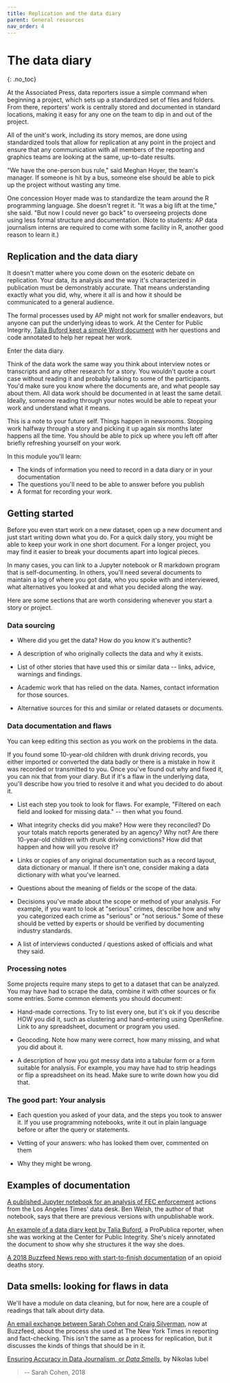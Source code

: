 ```yaml
---
title: Replication and the data diary
parent: General resources
nav_order: 4
---
```


<!-- Add Irena's documentation for the wildfire story. -->

# The data diary
{: .no_toc}


At the Associated Press, data reporters issue a simple command when beginning a project, which sets up a standardized set of files and folders. From there, reporters' work is centrally stored and documented in standard locations, making it easy for any one on the team to dip in and out of the project.

All of the unit's work, including its story memos, are done using standardized tools that allow for replication at any point in the project and ensure that any communication with all members of the reporting and graphics teams are looking at the same, up-to-date results.

"We have the one-person bus rule," said Meghan Hoyer, the team's manager. If someone is hit by a bus, someone else should be able to pick up the project without wasting any time.

One concession Hoyer made was to standardize the team around the R programming language. She doesn't regret it. "It was a big lift at the time," she said. "But now I could never go back" to overseeing projects done using less formal structure and documentation. (Note to students: AP data journalism interns are required to come with some facility in R, another good reason to learn it.)

## Replication and the data diary
It doesn't matter where you come down on the esoteric debate on replication. Your data, its analysis and the way it's characterized in publication must be demonstrably accurate. That means understanding exactly what you did, why, where it all is and how it should be communicated to a general audience.

The formal processes used by AP might not work for smaller endeavors, but anyone can put the underlying ideas to work. At the Center for Public Integrity, [Talia Buford kept a simple Word document]({{site.baseurl}}/assets/docs/TB_Data_Diary.pdf) with her questions and code annotated to help her repeat her work.

Enter the data diary.

Think of the data work the same way you think about interview notes or transcripts and any other research for a story. You wouldn't quote a court case without reading it and probably talking to some of the participants. You'd make sure you know where the documents are, and what people say about them. All data work should be documented in at least the same detail. Ideally, someone reading through your notes would be able to repeat your work and understand what it means.

 This is a note to your future self. Things happen in newsrooms. Stopping work halfway through a story and picking it up again six months later happens all the time. You should be able to pick up where you left off after briefly refreshing yourself on your work.

In this module you'll learn:

* The kinds of information you need to record in a data diary or in your documentation
* The questions you'll need to be able to answer before you publish
* A format for recording your work.

## Getting started

Before you even start work on a new dataset, open up a new document and just start writing down what you do. For a quick daily story, you might be able to keep your work in one short document. For a longer project, you may find it easier to break your documents apart into logical pieces.

In many cases, you can link to a Jupyter notebook or R markdown program that is self-documenting.  In others, you'll need several documents to maintain a log of where you got data, who you spoke with and interviewed, what alternatives you looked at and what you decided along the way.

Here are some sections that are worth considering whenever you start a story or project.

### Data sourcing

* Where did you get the data? How do you know it's authentic?

* A description of who originally collects the data and why it exists.

* List of other stories that have used this or similar data -- links, advice, warnings and findings.

* Academic work that has relied on the data. Names, contact information for those sources.

* Alternative sources for this and similar or related datasets or documents.

### Data documentation and  flaws

You can keep editing this section as you work on the problems in the data.

If you found some 10-year-old children with drunk driving records, you either imported or converted the data badly or there is a mistake in how it was recorded or transmitted to you. Once you've found out why and fixed it, you can nix that from your diary. But if it's a flaw in the underlying data, you'll describe how you tried to resolve it and what you decided to do about it.

* List each step you took to look for flaws. For example, "Filtered on each field and looked for missing data." -- then what you found.

* What integrity checks did you make? How were they reconciled? Do your totals match reports generated by an agency? Why not? Are there 10-year-old children with drunk driving convictions? How did that happen and how will you resolve it?

* Links or copies of any original documentation such as a record layout, data dictionary or manual. If there isn't one, consider making a data dictionary with what you've learned.

* Questions about the meaning of fields or the scope of the data.

* Decisions you've made about the scope or method of your analysis. For example, if you want to look at "serious" crimes, describe how and why you categorized each crime as "serious" or "not serious." Some of these should be vetted by experts or should be verified by documenting industry standards.

* A list of interviews conducted / questions asked of officials and what they said.

### Processing notes

Some projects require many steps to get to a dataset that can be analyzed. You may have had to scrape the data, combine it with other sources or fix some entries. Some common elements you should document:

* Hand-made corrections. Try to list every one, but it's ok if you describe HOW you did it, such as clustering and hand-entering using OpenRefine. Link to any spreadsheet, document or program you used.

* Geocoding. Note how many were correct, how many missing, and what you did about it.

* A description of how you got messy data into a tabular form or a form suitable for analysis. For example, you may have had to strip headings or flip a spreadsheet on its head. Make sure to write down how you did that.

### The good part: Your analysis

 * Each question you asked of your data, and the steps you took to answer it. If you use programming notebooks, write it out in plain language before or after the query or statements.

 * Vetting of your answers: who has looked them over, commented on them

 * Why they might be wrong.

## Examples of documentation

[A published Jupyter notebook for an analysis of FEC enforcement](http://nbviewer.jupyter.org/github/datadesk/ferc-enforcement-analysis/blob/master/02_analyze.ipynb) actions from the Los Angeles Times' data desk.  Ben Welsh, the author of that notebook, says that there are previous versions with unpublishable work.

[An example of a data diary kept by Talia Buford]({{site.baseurl}}/assets/docs/TB_Data_Diary.pdf), a ProPublica reporter, when she was working at the Center for Public Integrity. She's nicely annotated the document to show why she structures it the way she does.

[A 2018 Buzzfeed News repo with start-to-finish documentation](https://github.com/BuzzFeedNews/2018-05-fentanyl-and-cocaine-overdose-deaths) of an opioid deaths story.


## Data smells: looking for flaws in data

We'll have a  module on data cleaning, but for now, here are a couple of readings that talk about dirty data.

[An email exchange between Sarah Cohen and Craig Silverman]({{site.baseurl}}/assets/docs/bulletproof), now at Buzzfeed, about the process she used at The New York Times in reporting and fact-checking. This isn't the same as a process for replication, but it discusses the kinds of things that should be in it.

[Ensuring Accuracy in Data Journalism, or *Data Smells*](https://github.com/nikeiubel/data-smells/wiki/Ensuring-Accuracy-in-Data-Journalism), by Nikolas Iubel

> -- Sarah Cohen, 2018
